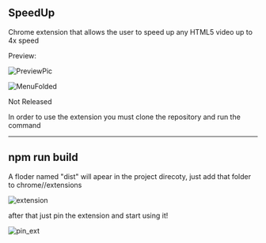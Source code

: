 ## SpeedUp

Chrome extension that allows the user to speed up any HTML5 video up to 4x speed

<p>Preview: </p>


![PreviewPic](https://github.com/user-attachments/assets/039537ec-5f55-4c0d-a30e-3520587464f9)

![MenuFolded](https://github.com/user-attachments/assets/ac5322fe-0fb1-4fb1-9046-0b02b955fdc7)

Not Released

In order to use the extension you must clone the repository and run the command

---
npm run build
---

A floder named "dist" will apear in the project direcoty, just add that folder to chrome//extensions

![extension](https://github.com/user-attachments/assets/e107320e-874f-40e6-a8b1-1e268309abf3)

after that just pin the extension and start using it!


![pin_ext](https://github.com/user-attachments/assets/ee220974-3fea-4a48-951c-8f765c4b9bdb)
